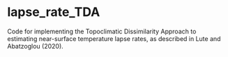 # lapse_rate_TDA
Code for implementing the Topoclimatic Dissimilarity Approach to estimating near-surface temperature lapse rates, as described in Lute and Abatzoglou (2020).

